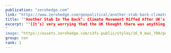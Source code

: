 ```yaml
---
publication: "zerohedge.com"
link: "https://www.zerohedge.com/geopolitical/another-stab-back-climate-movement-miffed-after-uks-sunak-snubs-cop27-climate-talks"
title: ""Another Stab In The Back": Climate Movement Miffed After UK's Sunak Snubs Cop27 Climate Talks"
excerpt: ""[It’s] very worrying that the UK thought there was anything more serious than climate change..."
"
image: "https://assets.zerohedge.com/s3fs-public/styles/16_9_max_700/public/2022-10/sunakbrief.PNG?itok=cS-Tz1Ph"
group: con
rank: 1
---
```

